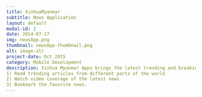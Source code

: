 ```yaml
---
title: XinhuaMyanmar
subtitle: News Application
layout: default
modal-id: 2
date: 2014-07-17
img: newsApp.png
thumbnail: newsApp-thumbnail.png
alt: image-alt
project-date: Oct 2015
category: Mobile Development
description: Xinhua Myanmar Apps brings the latest trending and breaking news from Myanmar and around the world. The app allows to:</br>
1) Read trending articles from different parts of the world
2) Watch video coverage of the latest news
3) Bookmark the favorite news.
---
```

